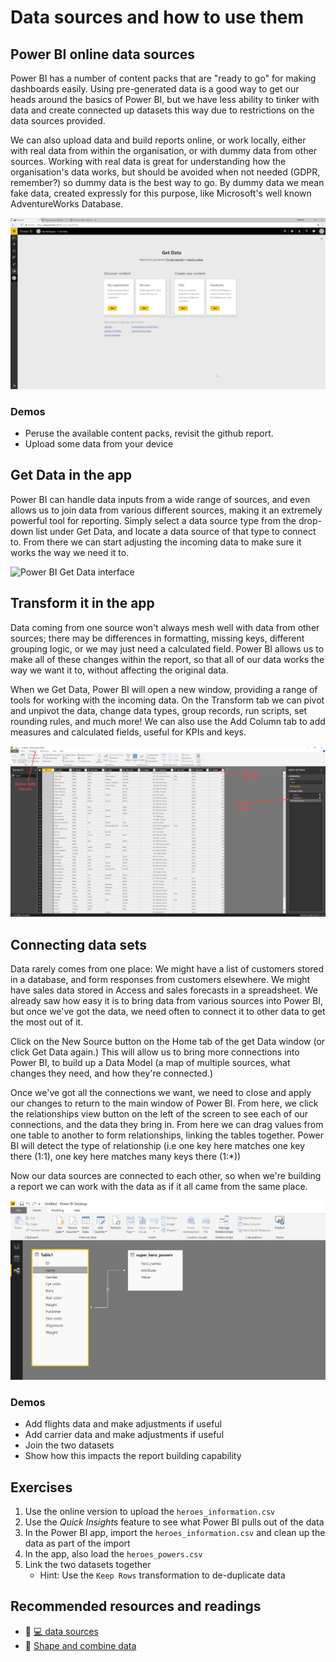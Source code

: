 # Data sources and how to use them

## Power BI online data sources
Power BI has a number of content packs that are "ready to go" for making dashboards easily. Using pre-generated data is a good way to get our heads around the basics of Power BI, but we have less ability to tinker with data and create connected up datasets this way due to restrictions on the data sources provided.

We can also upload data and build reports online, or work locally, either with real data from within the organisation, or with dummy data from other sources. Working with real data is great for understanding how the organisation's data works, but should be avoided when not needed (GDPR, remember?) so dummy data is the best way to go. By dummy data we mean fake data, created expressly for this purpose, like Microsoft's well known AdventureWorks Database.

![Power BI Online -get data](img/powerbionlinegetdata.jpg)

### Demos
- Peruse the available content packs, revisit the github report.
- Upload some data from your device

## Get Data in the app
Power BI can handle data inputs from a wide range of sources, and even allows us to join data from various different sources, making it an extremely powerful tool for reporting. Simply select a data source type from the drop-down list under Get Data, and locate a data source of that type to connect to. From there we can start adjusting the incoming data to make sure it works the way we need it to.

![Power BI Get Data interface](https://docs.microsoft.com/en-us/power-bi/media/desktop-data-sources/data-sources_01.png)

## Transform it in the app
Data coming from one source won't always mesh well with data from other sources; there may be differences in formatting, missing keys, different grouping logic, or we may just need a calculated field. Power BI allows us to make all of these changes within the report, so that all of our data works the way we want it to, without affecting the original data.

When we Get Data, Power BI will open a new window, providing a range of tools for working with the incoming data. On the Transform tab we can pivot and unpivot the data, change data types, group records, run scripts, set rounding rules, and much more! We can also use the Add Column tab to add measures and calculated fields, useful for KPIs and keys.

![Transformations of data sources](img/transformations.jpg)

## Connecting data sets
Data rarely comes from one place: We might have a list of customers stored in a database, and form responses from customers elsewhere. We might have sales data stored in Access and sales forecasts in a spreadsheet. We already saw how easy it is to bring data from various sources into Power BI, but once we've got the data, we need often to connect it to other data to get the most out of it.

Click on the New Source button on the Home tab of the get Data window (or click Get Data again.) This will allow us to bring more connections into Power BI, to build up a Data Model (a map of multiple sources, what changes they need, and how they're connected.)

Once we've got all the connections we want, we need to close and apply our changes to return to the main window of Power BI. From here, we click the relationships view button on the left of the screen to see each of our connections, and the data they bring in. From here we can drag values from one table to another to form relationships, linking the tables together. Power BI will detect the type of relationship (i.e one key here matches one key there (1:1), one key here matches many keys there (1:*))

Now our data sources are connected to each other, so when we're building a report we can work with the data as if it all came from the same place.

![Relationships](img/relationships.jpg)

### Demos
- Add flights data and make adjustments if useful
- Add carrier data and make adjustments if useful
- Join the two datasets
- Show how this impacts the report building capability

## Exercises
1. Use the online version to upload the `heroes_information.csv`
2. Use the *Quick Insights* feature to see what Power BI pulls out of the data
3. In the Power BI app, import the `heroes_information.csv` and clean up the data as part of the import
4. In the app, also load the `heroes_powers.csv`
5. Link the two datasets together
    + Hint: Use the `Keep Rows` transformation to de-duplicate data

## Recommended resources and readings
- :page_facing_up: [:computer: data sources](https://docs.microsoft.com/en-us/power-bi/desktop-data-sources)
- :page_facing_up: [Shape and combine data](https://docs.microsoft.com/en-us/power-bi/desktop-shape-and-combine-data)
